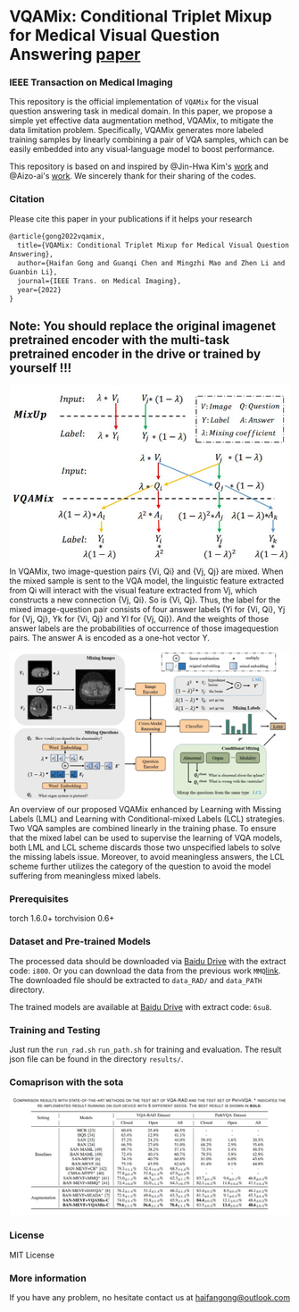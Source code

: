 # VQAMix: Conditional Triplet Mixup for Medical Visual Question Answering [paper](https://www.researchgate.net/publication/361364110_VQAMix_Conditional_Triplet_Mixup_for_Medical_Visual_Question_Answering) 
### IEEE Transaction on Medical Imaging 

This repository is the official implementation of `VQAMix` for the visual question answering task in medical domain. In this paper, we propose a simple yet effective data augmentation method, VQAMix, to mitigate the data limitation problem. Specifically, VQAMix generates more labeled training samples by linearly combining a pair of VQA samples, which can be easily embedded into any visual-language model to boost performance.

This repository is based on and inspired by @Jin-Hwa Kim's [work](https://github.com/jnhwkim/ban-vqa) and @Aizo-ai's [work](https://github.com/aioz-ai/MICCAI19-MedVQA). We sincerely thank for their sharing of the codes.


### Citation

Please cite this paper in your publications if it helps your research

```
@article{gong2022vqamix,
  title={VQAMix: Conditional Triplet Mixup for Medical Visual Question Answering},
  author={Haifan Gong and Guanqi Chen and Mingzhi Mao and Zhen Li and Guanbin Li},
  journal={IEEE Trans. on Medical Imaging},
  year={2022}
}
```

## Note: You should replace the original imagenet pretrained encoder with the multi-task pretrained encoder in the drive or trained by yourself !!!

![Overview of the vqamix framework](./fig/vqamix.jpg)
In VQAMix, two image-question pairs {Vi, Qi} and {Vj, Qj} are mixed. When the mixed sample is  sent to the VQA model, the linguistic feature extracted from Qi will interact with the visual feature extracted from Vj, which constructs a new connection {Vj, Qi}. So is {Vi, Qj}. Thus, the label for the mixed image-question pair consists of four answer labels (Yi for {Vi, Qi}, Yj for {Vj, Qj}, Yk for {Vi, Qj} and Yl for {Vj, Qi}). And the weights of those answer labels are the probabilities of occurrence of those imagequestion pairs. The answer A is encoded as a one-hot vector Y.

![Details of the vqamix framework](./fig/pipeline.jpg)
An overview of our proposed VQAMix enhanced by Learning with Missing Labels (LML) and Learning with Conditional-mixed Labels (LCL) strategies. Two VQA samples are combined linearly in the training phase. To ensure that the mixed label can be used to supervise the learning of VQA models, both LML and LCL scheme discards those two unspecified labels to solve the missing labels issue. Moreover, to avoid meaningless answers, the LCL scheme further utilizes the category of the question to avoid the model suffering from meaningless mixed labels.

### Prerequisites
torch                       1.6.0+
torchvision                 0.6+

### Dataset and Pre-trained Models

The processed data should be downloaded via [Baidu Drive](https://pan.baidu.com/s/1U4ohCzTkSVv4My5mcxUrJg) with the extract code: `i800`. 
Or you can download the data from the previous work `MMQ`[link](https://github.com/aioz-ai/MICCAI21_MMQ). The downloaded file should be extracted to `data_RAD/` and `data_PATH` directory.

The trained models are available at [Baidu Drive](https://pan.baidu.com/s/1zfgNMOcthRW1guG37YPw_g) with extract code: `6su8`.

### Training and Testing
Just run the `run_rad.sh` `run_path.sh` for training and evaluation.
The result json file can be found in the directory `results/`.

### Comaprison with the sota
![A novel multi-task pre-training framework](./fig/sota.jpg)


### License
MIT License

### More information
If you have any problem, no hesitate contact us at haifangong@outlook.com
